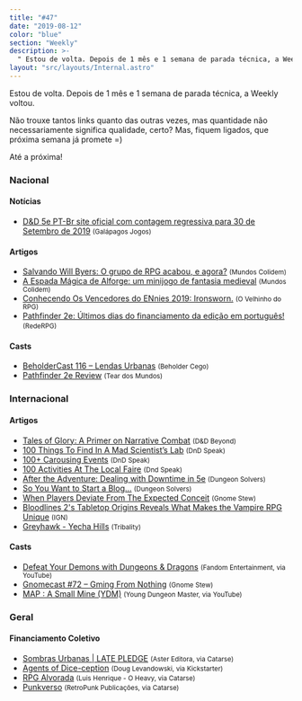 ```yaml
---
title: "#47"
date: "2019-08-12"
color: "blue"
section: "Weekly"
description: >-
  " Estou de volta. Depois de 1 mês e 1 semana de parada técnica, a Weekly voltou. Não trouxe tantos links quanto das outras vezes, mas quantidade não necessariamente significa qualidade, certo? Mas, fiquem ligados, que próxima semana já promete =)"
layout: "src/layouts/Internal.astro"
---
```


Estou de volta. Depois de 1 mês e 1 semana de parada técnica, a Weekly voltou.

Não trouxe tantos links quanto das outras vezes, mas quantidade não necessariamente significa qualidade, certo? Mas, fiquem ligados, que próxima semana já promete =)

Até a próxima!

### Nacional

#### Notícias

- [D&amp;D 5e PT-Br site oficial com contagem regressiva para 30 de Setembro de 2019] <small>(Galápagos Jogos)</small>

#### Artigos

- [Salvando Will Byers: O grupo de RPG acabou, e agora?] <small>(Mundos Colidem)</small>
- [A Espada Mágica de Alforge: um minijogo de fantasia medieval] <small>(Mundos Colidem)</small>
- [Conhecendo Os Vencedores do ENnies 2019: Ironsworn.] <small>(O Velhinho do RPG)</small>
- [Pathfinder 2e: Últimos dias do financiamento da edição em português!] <small>(RedeRPG)</small>

#### Casts

- [BeholderCast 116 – Lendas Urbanas] <small>(Beholder Cego)</small>
- [Pathfinder 2e Review] <small>(Tear dos Mundos)</small>

### Internacional

#### Artigos

- [Tales of Glory: A Primer on Narrative Combat] <small>(D&amp;D Beyond)</small>
- [100 Things To Find In A Mad Scientist’s Lab] <small>(DnD Speak)</small>
- [100+ Carousing Events] <small>(DnD Speak)</small>
- [100 Activities At The Local Faire] <small>(Dnd Speak)</small>
- [After the Adventure: Dealing with Downtime in 5e] <small>(Dungeon Solvers)</small>
- [So You Want to Start a Blog…] <small>(Dungeon Solvers)</small>
- [When Players Deviate From The Expected Conceit] <small>(Gnome Stew)</small>
- [Bloodlines 2&#039;s Tabletop Origins Reveals What Makes the Vampire RPG Unique] <small>(IGN)</small>
- [Greyhawk - Yecha Hills] <small>(Tribality)</small>

#### Casts

- [Defeat Your Demons with Dungeons &amp; Dragons] <small>(Fandom Entertainment, via YouTube)</small>
- [Gnomecast #72 – Gming From Nothing] <small>(Gnome Stew)</small>
- [MAP : A Small Mine (YDM)] <small>(Young Dungeon Master, via YouTube)</small>

### Geral

#### Financiamento Coletivo

- [Sombras Urbanas | LATE PLEDGE] <small>(Aster Editora, via Catarse)</small>
- [Agents of Dice-ception] <small>(Doug Levandowski, via Kickstarter)</small>
- [RPG Alvorada] <small>(Luis Henrique - O Heavy, via Catarse)</small>
- [Punkverso] <small>(RetroPunk Publicações, via Catarse)</small>

[after the adventure: dealing with downtime in 5e]: https://www.dungeonsolvers.com/2019/08/06/after-the-adventure-dealing-with-downtime-in-5e/
[when players deviate from the expected conceit]: https://gnomestew.com/when-players-deviate-from-the-expected-conceit/
[greyhawk - yecha hills]: https://www.tribality.com/2019/08/07/greyhawk-yecha-hills/
[100 activities at the local faire]: http://dndspeak.com/2019/08/100-activities-at-the-local-faire/
[gnomecast #72 – gming from nothing]: https://gnomestew.com/gnomecast-72-gming-from-nothing/
[100+ carousing events]: http://dndspeak.com/2019/08/100-carousing-events/
[so you want to start a blog…]: https://www.dungeonsolvers.com/2019/08/09/so-you-want-to-start-a-blog/
[100 things to find in a mad scientist’s lab]: http://dndspeak.com/2019/08/100-things-to-find-in-a-mad-scientists-lab/
[salvando will byers: o grupo de rpg acabou, e agora?]: https://www.mundoscolidem.com.br/salvando-will-bayers/
[bloodlines 2&#039;s tabletop origins reveals what makes the vampire rpg unique]: https://www.ign.com/articles/2019/08/09/bloodlines-2-vampire-masquerade-tabletop-rules
[punkverso]: https://www.catarse.me/punkverso
[map : a small mine (ydm)]: https://www.youtube.com/watch?v=nRxy3rUYrXU
[agents of dice-ception]: https://www.kickstarter.com/projects/1610277086/agents-of-dice-ception
[tales of glory: a primer on narrative combat]: https://www.dndbeyond.com/posts/522-tales-of-glory-a-primer-on-narrative-combat
[sombras urbanas | late pledge]: https://www.catarse.me/sombrasurbanas_pre
[beholdercast 116 – lendas urbanas]: http://podcast.beholdercego.com/beholdercast-116-lendas-urbanas/
[rpg alvorada]: https://www.catarse.me/AlvoradaRPG
[a espada mágica de alforge: um minijogo de fantasia medieval]: https://www.mundoscolidem.com.br/alforge/
[d&amp;d 5e pt-br site oficial com contagem regressiva para 30 de setembro de 2019]: https://asmodee.galapagosjogos.com.br/dnd-teaser
[defeat your demons with dungeons &amp; dragons]: https://www.youtube.com/watch?v=9gUcx45ryT0
[pathfinder 2e review]: https://www.youtube.com/playlist?list=PLEIa87gfJJg0X_Q5Q-IWJjMdN4HtdXoth
[pathfinder 2e: últimos dias do financiamento da edição em português!]: https://www.rederpg.com.br/2019/08/11/pathfinder-2e-ultimos-dias-do-financiamento-da-edicao-em-portugues/
[conhecendo os vencedores do ennies 2019: ironsworn.]: https://ovelhinhodorpg.wordpress.com/2019/08/11/conhecendo-os-vencedores-do-ennies-2019-ironsworn/
